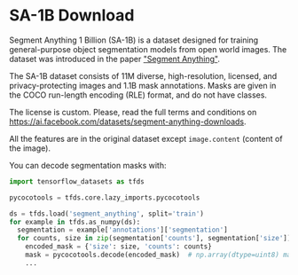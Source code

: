 # SA-1B Download

Segment Anything 1 Billion (SA-1B) is a dataset designed for training
general-purpose object segmentation models from open world images. The dataset
was introduced in the paper
["Segment Anything"](https://arxiv.org/abs/2304.02643).

The SA-1B dataset consists of 11M diverse, high-resolution, licensed, and
privacy-protecting images and 1.1B mask annotations. Masks are given in the COCO
run-length encoding (RLE) format, and do not have classes.

The license is custom. Please, read the full terms and conditions on
https://ai.facebook.com/datasets/segment-anything-downloads.

All the features are in the original dataset except `image.content` (content
of the image).

You can decode segmentation masks with:

```python
import tensorflow_datasets as tfds

pycocotools = tfds.core.lazy_imports.pycocotools

ds = tfds.load('segment_anything', split='train')
for example in tfds.as_numpy(ds):
  segmentation = example['annotations']['segmentation']
  for counts, size in zip(segmentation['counts'], segmentation['size']):
    encoded_mask = {'size': size, 'counts': counts}
    mask = pycocotools.decode(encoded_mask)  # np.array(dtype=uint8) mask
    ...
```
